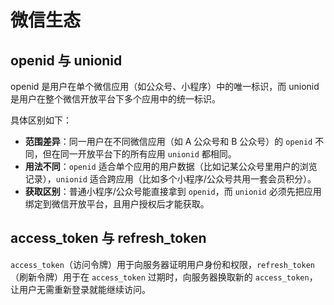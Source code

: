 # 微信生态

## openid 与 unionid

openid 是用户在单个微信应用（如公众号、小程序）中的唯一标识，而 unionid 是用户在整个微信开放平台下多个应用中的统一标识。

具体区别如下：

- **范围差异**：同一用户在不同微信应用（如 A 公众号和 B 公众号）的 `openid` 不同，但在同一开放平台下的所有应用 `unionid` 都相同。
- **用法不同**：`openid` 适合单个应用的用户数据（比如记某公众号里用户的浏览记录），`unionid` 适合跨应用（比如多个小程序/公众号共用一套会员积分）。
- **获取区别**：普通小程序/公众号能直接拿到 `openid`，而 `unionid` 必须先把应用绑定到微信开放平台，且用户授权后才能获取。

## access_token 与 refresh_token

`access_token`（访问令牌）用于向服务器证明用户身份和权限，`refresh_token`（刷新令牌）用于在 `access_token` 过期时，向服务器换取新的 `access_token`，让用户无需重新登录就能继续访问。
